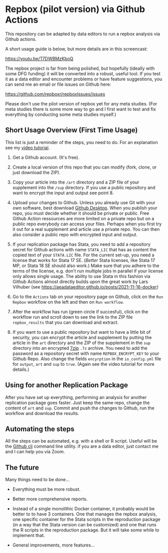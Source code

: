 # Repbox (pilot version) via Github Actions

This repository can be adapted by data editors to run a repbox analysis via Github actions.

A short usage guide is below, but more details are in this screencast:

https://youtu.be/T7DWBMzKboQ

The repbox project is far from being polished, but hopefully (ideally with some DFG funding) it will be converted into a robust, useful tool. If you test it as a data editor and encounter problems or have feature suggestions, you can send me an email or file issues on Github here:

https://github.com/repboxr/repboxIssues/issues

Please don't use the pilot version of repbox yet for any meta studies. (For meta studies there is some more way to go and I first want to test and fix everything by conducting some meta studies myself.)


## Short Usage Overview (First Time Usage)

This list is just a reminder of the steps, you need to do. For an explanation see my [video tutorial](https://youtu.be/T7DWBMzKboQ).

1. Get a Github account. (It's free).

2. Create a local version of this repo that you can modify (fork, clone, or just download the ZIP).

3. Copy your article into the `/art` directory and a ZIP file of your supplement into the `/sup` directory. If you use a public repository and want to encrypt the input and output see point 8.

4. Upload your changes to Github. Unless you already use Git with your own software, best download [Github Desktop](https://desktop.github.com/). When you publish your repo, you must decide whether it should be private or public. Free Github Action ressources are more limited on a private repo but on a public repo everybody can access your files. Perhaps when you first try it out for a real supplement and article use a private repo. You can then also consider a public repo with encrypted input and output.

5. If your replication package has Stata, you need to add a repository secret for Github actions with name `STATA_LIC` that has as content the copied text of your `STATA.LIC` file. For the current set-up, you need a license that works for Stata 17 SE. (*Better* Stata licenses, like Stata 17 MP, or Stata 18 SE should also work.) Make sure that you adhere to the terms of the license, e.g. don't run multiple jobs in parallel if your license only allows single usage. The ability to use Stata in this fashion via Github Actions almost directly builds upon the great work by Lars Vilhuber (see https://aeadataeditor.github.io/posts/2021-11-16-docker)

6. Go to the `Actions` tab on your repository page on Github, click on the `Run Repbox` workflow on the left and then on `Run workflow`.

7. After the workflow has run (green circle if succesful), click on the workflow run and scroll down to see the link to the ZIP file `repbox_results` that you can download and extract.

8. If you want to use a public repository but want to have a little bit of security, you can encrypt the article and supplement by putting the article in the `art` directory and the ZIP of the supplement in the `sup` directory into an encrypted [7zip](https://www.7-zip.org/) `.7z` archive. You need to add the password as a repository secret with name `REPBOX_ENCRYPT_KEY` to your Github Repo. Also change the fields `encyrption` in the `io_config.yml` file for `output`, `art` and `sup` to `true`. (Again see the video tutorial for more details.)

## Using for another Replication Package

After you have set up everything, performing an analysis for another replication package goes faster. Just keep the same repo, change the content of `art` and `sup`. Commit and push the changes to Github, run the workflow and download the results.

## Automating the steps

All the steps can be automated, e.g. with a shell or R script. Useful will be the [Github cli](https://cli.github.com/) command line utility. if you are a data editor, just contact me and I can help you via Zoom.

## The future

Many things need to be done...

- Everything must be more robust.

- Better more comprehensive reports.

- Instead of a single monolithic Docker container, it probably would be better to to have 3 containers. One that manages the repbox analysis, one specific container for the Stata scripts in the reproduction package (in a way that the Stata version can be customized) and one that runs the R scripts in the reproduction package. But it will take some while to implement that.

- General improvements, more features...

